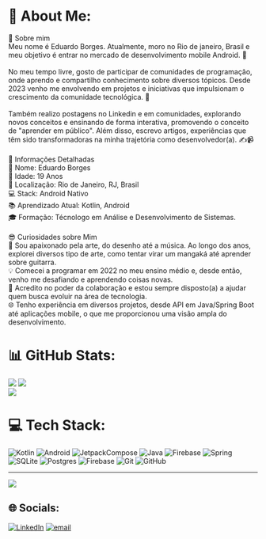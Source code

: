 # 💫 About Me:
🌟 Sobre mim<br>Meu nome é Eduardo Borges. Atualmente, moro no Rio de janeiro, Brasil e meu objetivo é entrar no mercado de desenvolvimento mobile Android. 🚀<br><br>No meu tempo livre, gosto de participar de comunidades de programação, onde aprendo e compartilho conhecimento sobre diversos tópicos. Desde 2023 venho me envolvendo em projetos e iniciativas que impulsionam o crescimento da comunidade tecnológica. 🤝<br><br>Também realizo postagens no Linkedin e em comunidades, explorando novos conceitos e ensinando de forma interativa, promovendo o conceito de "aprender em público". Além disso, escrevo artigos, experiências que têm sido transformadoras na minha trajetória como desenvolvedor(a). ✍️📹<br><br>📝 Informações Detalhadas<br>👤 Nome: Eduardo Borges<br>🎂 Idade: 19 Anos<br>📍 Localização: Rio de Janeiro, RJ, Brasil<br>💻 Stack: Android Nativo<br>📚 Aprendizado Atual: Kotlin, Android<br>🎓 Formação: Técnologo em Análise e Desenvolvimento de Sistemas.
<br>
<br>😎 Curiosidades sobre Mim<br>🎸 Sou apaixonado pela arte, do desenho até a música. Ao longo dos anos, explorei diversos tipo de arte, como tentar virar um mangaká até aprender sobre guitarra.<br>💡 Comecei a programar em 2022 no meu ensino médio e, desde então, venho me desafiando e aprendendo coisas novas.<br>🤗 Acredito no poder da colaboração e estou sempre disposto(a) a ajudar quem busca evoluir na área de tecnologia.<br>🌐 Tenho experiência em diversos projetos, desde API em Java/Spring Boot até aplicações mobile, o que me proporcionou uma visão ampla do desenvolvimento.

# 📊 GitHub Stats:
![](https://github-readme-stats.vercel.app/api?username=EduardoBorges0&theme=dark&hide_border=false&include_all_commits=false&count_private=false)
![](https://nirzak-streak-stats.vercel.app/?user=EduardoBorges0&theme=dark&hide_border=false)<br/>
![](https://github-readme-stats.vercel.app/api/top-langs/?username=EduardoBorges0&theme=dark&hide_border=false&include_all_commits=false&count_private=false&layout=compact)


# 💻 Tech Stack:
![Kotlin](https://img.shields.io/badge/kotlin-%237F52FF.svg?style=for-the-badge&logo=kotlin&logoColor=white) 
![Android](https://img.shields.io/badge/android-%233DDC84.svg?style=for-the-badge&logo=android&logoColor=white
)
![JetpackCompose](https://img.shields.io/badge/jetpack%20compose-%234285F4.svg?style=for-the-badge&logo=jetpackCompose&logoColor=white)
![Java](https://img.shields.io/badge/java-%23ED8B00.svg?style=for-the-badge&logo=openjdk&logoColor=white) 
![Firebase](https://img.shields.io/badge/firebase-%23039BE5.svg?style=for-the-badge&logo=firebase) 
![Spring](https://img.shields.io/badge/spring-%236DB33F.svg?style=for-the-badge&logo=spring&logoColor=white) 
![SQLite](https://img.shields.io/badge/sqlite-%2307405e.svg?style=for-the-badge&logo=sqlite&logoColor=white) 
![Postgres](https://img.shields.io/badge/postgres-%23316192.svg?style=for-the-badge&logo=postgresql&logoColor=white)
![Firebase](https://img.shields.io/badge/firebase-a08021?style=for-the-badge&logo=firebase&logoColor=ffcd34)
![Git](https://img.shields.io/badge/git-%23F05033.svg?style=for-the-badge&logo=git&logoColor=white) 
![GitHub](https://img.shields.io/badge/github-%23121011.svg?style=for-the-badge&logo=github&logoColor=white)


---
[![](https://visitcount.itsvg.in/api?id=EduardoBorges0&icon=0&color=0)](https://visitcount.itsvg.in)
## 🌐 Socials:
[![LinkedIn](https://img.shields.io/badge/linkedin-%230A66C2.svg?style=for-the-badge&logo=linkedin&logoColor=white)](https://www.linkedin.com/in/eduardoo-borges/) [![email](https://img.shields.io/badge/email-%23D14836.svg?style=for-the-badge&logo=gmail&logoColor=white)](mailto:eduborges0101@gmail.com) 
